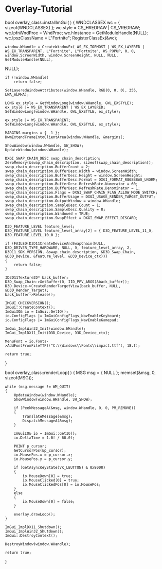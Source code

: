 # Overlay-Tutorial

bool overlay_class::installImGui( )
{
	WNDCLASSEX wc = { sizeof(WNDCLASSEX) };
	wc.style = CS_HREDRAW | CS_VREDRAW;
	wc.lpfnWndProc = WndProc;
	wc.hInstance = GetModuleHandle(NULL);
	wc.lpszClassName = L"Fortnite";
	RegisterClassEx(&wc);

	window.WHandle = CreateWindowEx( WS_EX_TOPMOST | WS_EX_LAYERED | WS_EX_TRANSPARENT, L"Fortnite", L"Fortnite", WS_POPUP, 0, 0, window.ScreenWidth, window.ScreenHeight, NULL, NULL, GetModuleHandle(NULL), 
  NULL);

	if (!window.WHandle)
		return false;

	SetLayeredWindowAttributes(window.WHandle, RGB(0, 0, 0), 255, LWA_ALPHA);

	LONG ex_style = GetWindowLong(window.WHandle, GWL_EXSTYLE);
	ex_style |= WS_EX_TRANSPARENT | WS_EX_LAYERED;
	SetWindowLong(window.WHandle, GWL_EXSTYLE, ex_style);

	ex_style |= WS_EX_TRANSPARENT;
	SetWindowLong(window.WHandle, GWL_EXSTYLE, ex_style);

	MARGINS margins = { -1 };
	DwmExtendFrameIntoClientArea(window.WHandle, &margins);

	ShowWindow(window.WHandle, SW_SHOW);
	UpdateWindow(window.WHandle);

	DXGI_SWAP_CHAIN_DESC swap_chain_description;
	ZeroMemory(&swap_chain_description, sizeof(swap_chain_description));
	swap_chain_description.BufferCount = 2;
	swap_chain_description.BufferDesc.Width = window.ScreenWidth;
	swap_chain_description.BufferDesc.Height = window.ScreenHeight;
	swap_chain_description.BufferDesc.Format = DXGI_FORMAT_R8G8B8A8_UNORM;
	swap_chain_description.BufferDesc.RefreshRate.Numerator = 60;
	swap_chain_description.BufferDesc.RefreshRate.Denominator = 1;
	swap_chain_description.Flags = DXGI_SWAP_CHAIN_FLAG_ALLOW_MODE_SWITCH;
	swap_chain_description.BufferUsage = DXGI_USAGE_RENDER_TARGET_OUTPUT;
	swap_chain_description.OutputWindow = window.WHandle;
	swap_chain_description.SampleDesc.Count = 1;
	swap_chain_description.SampleDesc.Quality = 0;
	swap_chain_description.Windowed = TRUE;
	swap_chain_description.SwapEffect = DXGI_SWAP_EFFECT_DISCARD;

	D3D_FEATURE_LEVEL feature_level;
	D3D_FEATURE_LEVEL feature_level_array[2] = { D3D_FEATURE_LEVEL_11_0, D3D_FEATURE_LEVEL_10_0 };

	if (FAILED(D3D11CreateDeviceAndSwapChain(NULL, D3D_DRIVER_TYPE_HARDWARE, NULL, 0, feature_level_array, 2, D3D11_SDK_VERSION, &swap_chain_description, &D3D_Swap_Chain, &D3D_Device, &feature_level, &D3D_Device_ctx)))
	{
		return false;
	}

	ID3D11Texture2D* back_buffer;
	D3D_Swap_Chain->GetBuffer(0, IID_PPV_ARGS(&back_buffer));
	D3D_Device->CreateRenderTargetView(back_buffer, NULL, &D3D_Render_Target);
	back_buffer->Release();

	IMGUI_CHECKVERSION();
	ImGui::CreateContext();
	ImGuiIO& io = ImGui::GetIO();
	io.ConfigFlags |= ImGuiConfigFlags_NavEnableKeyboard;
	io.ConfigFlags |= ImGuiConfigFlags_NavEnableGamepad;

	ImGui_ImplWin32_Init(window.WHandle);
	ImGui_ImplDX11_Init(D3D_Device, D3D_Device_ctx);

	MenuFont = io.Fonts->AddFontFromFileTTF(("C:\\Windows\\Fonts\\impact.ttf"), 18.f);

	return true;
}

bool overlay_class::renderLoop( )
{
	MSG msg = { NULL };
	memset(&msg, 0, sizeof(MSG));

	while (msg.message != WM_QUIT)
	{
		UpdateWindow(window.WHandle);
		ShowWindow(window.WHandle, SW_SHOW);

		if (PeekMessageA(&msg, window.WHandle, 0, 0, PM_REMOVE))
		{
			TranslateMessage(&msg);
			DispatchMessageA(&msg);
		}

		ImGuiIO& io = ImGui::GetIO();
		io.DeltaTime = 1.0f / 60.0f;

		POINT p_cursor;
		GetCursorPos(&p_cursor);
		io.MousePos.x = p_cursor.x;
		io.MousePos.y = p_cursor.y;

		if (GetAsyncKeyState(VK_LBUTTON) & 0x8000)
		{
			io.MouseDown[0] = true;
			io.MouseClicked[0] = true;
			io.MouseClickedPos[0] = io.MousePos;
		}
		else
		{
			io.MouseDown[0] = false;
		}

		overlay.drawLoop();
	}

	ImGui_ImplDX11_Shutdown();
	ImGui_ImplWin32_Shutdown();
	ImGui::DestroyContext();

	DestroyWindow(window.WHandle);

	return true;
}
